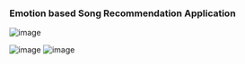 ### Emotion based Song Recommendation Application

![image](https://github.com/ups1610/Emotion_based_music_recommender_application/assets/75423160/17431d50-7cb3-4842-a2ed-dfdbe547584e)

![image](https://github.com/ups1610/Emotion_based_music_recommender_application/assets/75423160/0404cee5-3906-4b67-81e3-c6d66083c18d)
![image](https://github.com/ups1610/Emotion_based_music_recommender_application/assets/75423160/73ee7096-3723-4c46-9c3b-bc2dc279e021)

